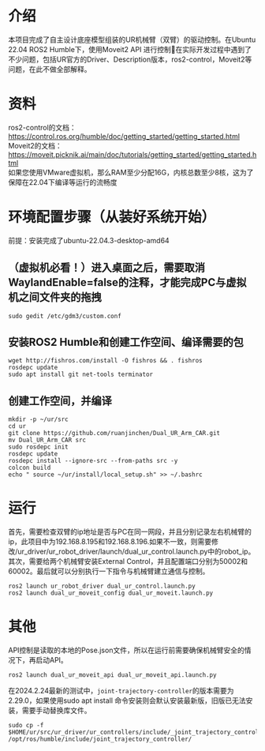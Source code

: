 # 介绍
本项目完成了自主设计底座模型组装的UR机械臂（双臂）的驱动控制。在Ubuntu 22.04 ROS2 Humble下，使用Moveit2 API 进行控制🥰在实际开发过程中遇到了不少问题，包括UR官方的Driver、Description版本，ros2-control，Moveit2等问题，在此不做全部解释。
# 资料
ros2-control的文档：https://control.ros.org/humble/doc/getting_started/getting_started.html  
Moveit2的文档：https://moveit.picknik.ai/main/doc/tutorials/getting_started/getting_started.html  
如果您使用VMware虚拟机，那么RAM至少分配16G，内核总数至少8核，这为了保障在22.04下编译等运行的流畅度  
# 环境配置步骤（从装好系统开始）
前提：安装完成了ubuntu-22.04.3-desktop-amd64  
  ## （虚拟机必看！）进入桌面之后，需要取消WaylandEnable=false的注释，才能完成PC与虚拟机之间文件夹的拖拽  
```
sudo gedit /etc/gdm3/custom.conf
```
  ## 安装ROS2 Humble和创建工作空间、编译需要的包
```
wget http://fishros.com/install -O fishros && . fishros
rosdepc update
sudo apt install git net-tools terminator
```
  ## 创建工作空间，并编译
```
mkdir -p ~/ur/src
cd ur
git clone https://github.com/ruanjinchen/Dual_UR_Arm_CAR.git
mv Dual_UR_Arm_CAR src
sudo rosdepc init
rosdepc update
rosdepc install --ignore-src --from-paths src -y
colcon build
echo " source ~/ur/install/local_setup.sh" >> ~/.bashrc
```
# 运行
首先，需要检查双臂的ip地址是否与PC在同一网段，并且分别记录左右机械臂的ip，此项目中为192.168.8.195和192.168.8.196.如果不一致，则需要修改/ur_driver/ur_robot_driver/launch/dual_ur_control.launch.py中的robot_ip。其次，需要给两个机械臂安装External Control，并且配置端口分别为50002和60002。最后就可以分别执行一下指令与机械臂建立通信与控制。
``` 
ros2 launch ur_robot_driver dual_ur_control.launch.py 
ros2 launch dual_ur_moveit_config dual_ur_moveit.launch.py 
```
# 其他
API控制是读取的本地的Pose.json文件，所以在运行前需要确保机械臂安全的情况下，再启动API。  
```
ros2 launch dual_ur_moveit_api dual_ur_moveit_api.launch.py
``` 
在2024.2.24最新的测试中，`joint-trajectory-controller`的版本需要为2.29.0，如果使用sudo apt install 命令安装则会默认安装最新版，旧版已无法安装，需要手动替换库文件。
```
sudo cp -f $HOME/ur/src/ur_driver/ur_controllers/include/_joint_trajectory_controller/* /opt/ros/humble/include/joint_trajectory_controller/
```

